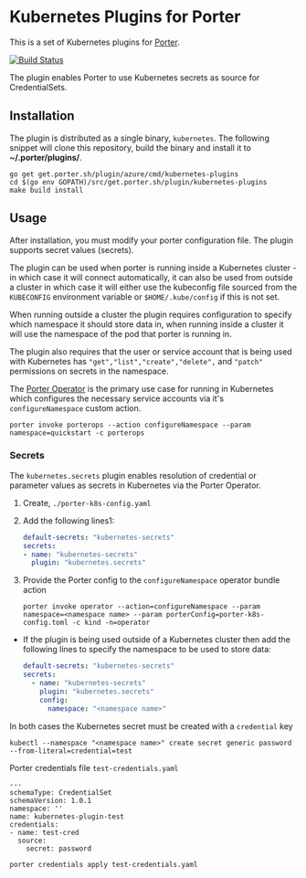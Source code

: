 # Kubernetes Plugins for Porter

This is a set of Kubernetes plugins for [Porter](https://github.com/getporter/porter).

[![Build Status](https://dev.azure.com/getporter/porter/_apis/build/status/kubernetes-plugins-release?branchName=main)](https://dev.azure.com/getporter/porter/_build/latest?definitionId=23&branchName=main)

The plugin enables Porter to use Kubernetes secrets as source for CredentialSets.

## Installation

The plugin is distributed as a single binary, `kubernetes`. The following snippet will clone this repository, build the binary
and install it to **~/.porter/plugins/**.

```shell
go get get.porter.sh/plugin/azure/cmd/kubernetes-plugins
cd $(go env GOPATH)/src/get.porter.sh/plugin/kubernetes-plugins
make build install
```

## Usage

After installation, you must modify your porter configuration file.
The plugin supports secret values (secrets).

The plugin can be used when porter is running inside a Kubernetes cluster - in which case it will connect automatically, it can also be used from outside a cluster in which case it will either use the kubeconfig file sourced from the `KUBECONFIG` environment variable or `$HOME/.kube/config` if this is not set.

When running outside a cluster the plugin requires configuration to specify which namespace it should store data in, when running inside a cluster it will use the namespace of the pod that porter is running in.

The plugin also requires that the user or service account that is being used with Kubernetes has `"get","list","create","delete",` and `"patch"` permissions on secrets in the namespace.

The [Porter Operator](https://github.com/getporter/operator) is the primary use case
for running in Kubernetes which configures the necessary service accounts via 
it's `configureNamespace` custom action.

```
porter invoke porterops --action configureNamespace --param namespace=quickstart -c porterops
```


### Secrets

The `kubernetes.secrets` plugin enables resolution of credential or parameter values as secrets in Kubernetes via the Porter Operator.

1. Create, `./porter-k8s-config.yaml`
1. Add the following lines1:

    ```yaml
    default-secrets: "kubernetes-secrets"
    secrets:
    - name: "kubernetes-secrets"
      plugin: "kubernetes.secrets"
    ```
1. Provide the Porter config to the `configureNamespace` operator bundle action

    ```
    porter invoke operator --action=configureNamespace --param namespace=<namespace name> --param porterConfig=porter-k8s-config.toml -c kind -n=operator
    ```

* If the plugin is being used outside of a Kubernetes cluster then add the following lines to specify the namespace to be used to store data:

    ```yaml
    default-secrets: "kubernetes-secrets"
    secrets:
      - name: "kubernetes-secrets"
        plugin: "kubernetes.secrets"
        config:
          namespace: "<namespace name>"
    ```

In both cases the Kubernetes secret must be created with a `credential` key
```
kubectl --namespace "<namespace name>" create secret generic password --from-literal=credential=test 
```

Porter credentials file `test-credentials.yaml`
```
---
schemaType: CredentialSet
schemaVersion: 1.0.1
namespace: ''
name: kubernetes-plugin-test
credentials:
- name: test-cred
  source:
    secret: password
```

```
porter credentials apply test-credentials.yaml
```
